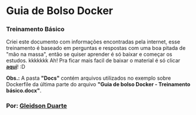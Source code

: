 # Guia de Bolso Docker
### Treinamento Básico

Criei este documento com informações encontradas pela internet, esse treinamento é baseado em perguntas e respostas com uma boa pitada de "mão na massa", então se quiser aprender é só baixar e começar os estudos. kkkkkkk Ah! Pra ficar mais facil de baixar o material é só clicar **[aqui](https://github.com/GleidsonDuarte/treinamento-docker/raw/master/Guia%20de%20bolso%20%20Docker%20-%20Treinamento%20b%C3%A1sico.docx)**! :D

**Obs.:** A pasta **"Docs"** contém arquivos utilizados no exemplo sobre Dockerfile da última parte do arquivo **"Guia de bolso Docker - Treinamento básico.docx"**.

### Por: [Gleidson Duarte](https://www.linkedin.com/in/gleidsonduarte/)
